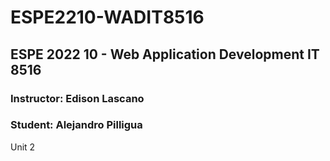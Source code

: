 # ESPE2210-WADIT8516
## ESPE 2022 10 - Web Application Development IT 8516
### Instructor: Edison Lascano
### Student: Alejandro Pilligua
Unit 2

